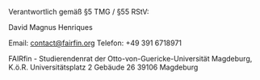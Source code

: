 Verantwortlich gemäß §5 TMG / §55 RStV:

David Magnus Henriques

Email: contact@fairfin.org
Telefon: +49 391 6718971

FAIRfin - Studierendenrat der Otto-von-Guericke-Universität Magdeburg, K.ö.R.
Universitätsplatz 2
Gebäude 26
39106 Magdeburg


